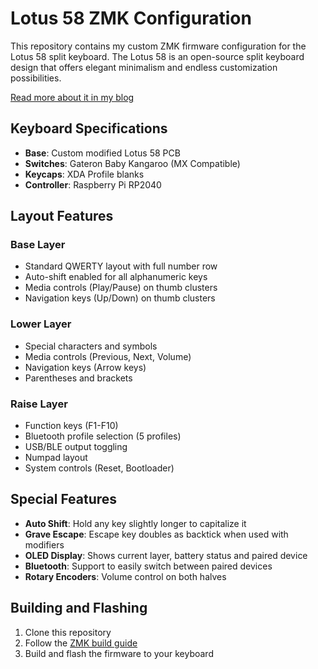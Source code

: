 # Lotus 58 ZMK Configuration

This repository contains my custom ZMK firmware configuration for the Lotus 58 split keyboard. The Lotus 58 is an open-source split keyboard design that offers elegant minimalism and endless customization possibilities.

[Read more about it in my blog](https://darshkpatel.com/blog/lotus-58-build)

## Keyboard Specifications

- **Base**: Custom modified Lotus 58 PCB
- **Switches**: Gateron Baby Kangaroo (MX Compatible)
- **Keycaps**: XDA Profile blanks
- **Controller**: Raspberry Pi RP2040

## Layout Features

### Base Layer
- Standard QWERTY layout with full number row
- Auto-shift enabled for all alphanumeric keys
- Media controls (Play/Pause) on thumb clusters
- Navigation keys (Up/Down) on thumb clusters

### Lower Layer
- Special characters and symbols
- Media controls (Previous, Next, Volume)
- Navigation keys (Arrow keys)
- Parentheses and brackets

### Raise Layer
- Function keys (F1-F10)
- Bluetooth profile selection (5 profiles)
- USB/BLE output toggling
- Numpad layout
- System controls (Reset, Bootloader)

## Special Features

- **Auto Shift**: Hold any key slightly longer to capitalize it
- **Grave Escape**: Escape key doubles as backtick when used with modifiers
- **OLED Display**: Shows current layer, battery status and paired device
- **Bluetooth**: Support to easily switch between paired devices
- **Rotary Encoders**: Volume control on both halves

## Building and Flashing

1. Clone this repository
2. Follow the [ZMK build guide](https://zmk.dev/docs/development/setup)
3. Build and flash the firmware to your keyboard

